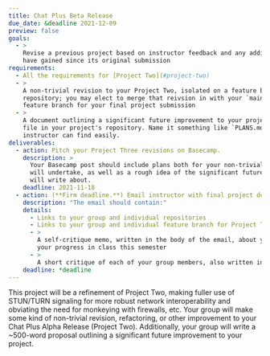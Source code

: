 ```yaml
---
title: Chat Plus Beta Release
due_date: &deadline 2021-12-09
preview: false
goals:
  - >
    Revise a previous project based on instructor feedback and any additional knowledge that you
    have gained since its original submission
requirements:
  - All the requirements for [Project Two](#project-two)
  - >
    A non-trivial revision to your Project Two, isolated on a feature branch in your upstream
    repository; you may elect to merge that reivsion in with your `main` branch, but preserve the
    feature branch for your final project submission
  - >
    A document outlining a significant future improvement to your project. Write this as a markdown
    file in your project's repository. Name it something like `PLANS.md` or something else that the
    instructor can find easily.
deliverables:
  - action: Pitch your Project Three revisions on Basecamp.
    description: >
      Your Basecamp post should include plans both for your non-trivial revision that your group
      will undertake, as well as a rough idea of the significant future improvement your group
      will write about.
    deadline: 2021-11-18
  - action: (**Firm deadline.**) Email instructor with final project deliverables.
    description: "The email should contain:"
    details:
      - Links to your group and individual repositories
      - Links to your group and individual feature branch for Project Three
      - >
        A self-critique memo, written in the body of the email, about your work on the project and
        your progress in class this semester
      - >
        A short critique of each of your group members, also written in the body of the email
    deadline: *deadline
---
```


This project will be a refinement of Project Two, making fuller use of STUN/TURN signaling for more
robust network interoperability and obviating the need for monkeying with firewalls, etc. Your group
will make some kind of non-trivial revision, refactoring, or other improvement to your Chat Plus
Alpha Release (Project Two). Additionally, your group will write a ~500-word proposal outlining a
significant future improvement to your project.
